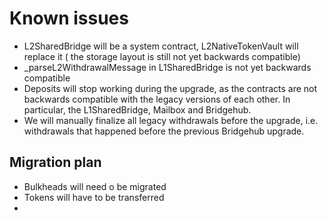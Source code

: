 # Known issues

- L2SharedBridge will be a system contract, L2NativeTokenVault will replace it ( the storage layout is still not yet backwards compatible)
- \_parseL2WithdrawalMessage in L1SharedBridge is not yet backwards compatible
- Deposits will stop working during the upgrade, as the contracts are not backwards compatible with the legacy versions of each other. In particular, the L1SharedBridge, Mailbox and Bridgehub.
- We will manually finalize all legacy withdrawals before the upgrade, i.e. withdrawals that happened before the previous Bridgehub upgrade.

## Migration plan

- Bulkheads will need o be migrated
- Tokens will have to be transferred
-

